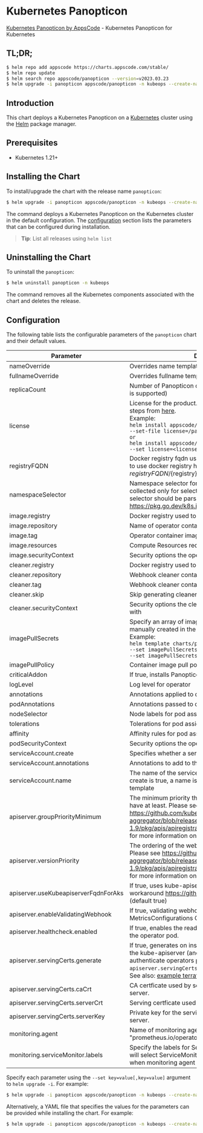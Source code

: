 # Kubernetes Panopticon

[Kubernetes Panopticon by AppsCode](https://github.com/kubeops/panopticon) - Kubernetes Panopticon for Kubernetes

## TL;DR;

```bash
$ helm repo add appscode https://charts.appscode.com/stable/
$ helm repo update
$ helm search repo appscode/panopticon --version=v2023.03.23
$ helm upgrade -i panopticon appscode/panopticon -n kubeops --create-namespace --version=v2023.03.23
```

## Introduction

This chart deploys a Kubernetes Panopticon on a [Kubernetes](http://kubernetes.io) cluster using the [Helm](https://helm.sh) package manager.

## Prerequisites

- Kubernetes 1.21+

## Installing the Chart

To install/upgrade the chart with the release name `panopticon`:

```bash
$ helm upgrade -i panopticon appscode/panopticon -n kubeops --create-namespace --version=v2023.03.23
```

The command deploys a Kubernetes Panopticon on the Kubernetes cluster in the default configuration. The [configuration](#configuration) section lists the parameters that can be configured during installation.

> **Tip**: List all releases using `helm list`

## Uninstalling the Chart

To uninstall the `panopticon`:

```bash
$ helm uninstall panopticon -n kubeops
```

The command removes all the Kubernetes components associated with the chart and deletes the release.

## Configuration

The following table lists the configurable parameters of the `panopticon` chart and their default values.

|              Parameter               |                                                                                                                                                                          Description                                                                                                                                                                          |                  Default                  |
|--------------------------------------|---------------------------------------------------------------------------------------------------------------------------------------------------------------------------------------------------------------------------------------------------------------------------------------------------------------------------------------------------------------|-------------------------------------------|
| nameOverride                         | Overrides name template                                                                                                                                                                                                                                                                                                                                       | <code>""</code>                           |
| fullnameOverride                     | Overrides fullname template                                                                                                                                                                                                                                                                                                                                   | <code>""</code>                           |
| replicaCount                         | Number of Panopticon operator replicas to create (only 1 is supported)                                                                                                                                                                                                                                                                                        | <code>1</code>                            |
| license                              | License for the product. Get a license by following the steps from [here](https://license-issuer.appscode.com/). <br> Example: <br> `helm install appscode/panopticon \` <br> `--set-file license=/path/to/license/file` <br> `or` <br> `helm install appscode/panopticon \` <br> `--set license=<license file content>`                                      | <code>""</code>                           |
| registryFQDN                         | Docker registry fqdn used to pull docker images Set this to use docker registry hosted at ${registryFQDN}/${registry}/${image}                                                                                                                                                                                                                                | <code>ghcr.io</code>                      |
| namespaceSelector                    | Namespace selector for target objects. Metrics will be collected only for selected namespace resources. Given selector should be parsable using labels.Parse() Ref: https://pkg.go.dev/k8s.io/apimachinery/pkg/labels#Parse                                                                                                                                   | <code>""</code>                           |
| image.registry                       | Docker registry used to pull operator image                                                                                                                                                                                                                                                                                                                   | <code>appscode</code>                     |
| image.repository                     | Name of operator container image                                                                                                                                                                                                                                                                                                                              | <code>panopticon</code>                   |
| image.tag                            | Operator container image tag                                                                                                                                                                                                                                                                                                                                  | <code>""</code>                           |
| image.resources                      | Compute Resources required by the operator container                                                                                                                                                                                                                                                                                                          | <code>{}</code>                           |
| image.securityContext                | Security options the operator container should run with                                                                                                                                                                                                                                                                                                       | <code>{}</code>                           |
| cleaner.registry                     | Docker registry used to pull Webhook cleaner image                                                                                                                                                                                                                                                                                                            | <code>appscode</code>                     |
| cleaner.repository                   | Webhook cleaner container image                                                                                                                                                                                                                                                                                                                               | <code>kubectl</code>                      |
| cleaner.tag                          | Webhook cleaner container image tag                                                                                                                                                                                                                                                                                                                           | <code>v1.22</code>                        |
| cleaner.skip                         | Skip generating cleaner YAML                                                                                                                                                                                                                                                                                                                                  | <code>false</code>                        |
| cleaner.securityContext              | Security options the cleaner pod container should run with                                                                                                                                                                                                                                                                                                    | <code>{}</code>                           |
| imagePullSecrets                     | Specify an array of imagePullSecrets. Secrets must be manually created in the namespace. <br> Example: <br> `helm template charts/panopticon \` <br> `--set imagePullSecrets[0].name=sec0 \` <br> `--set imagePullSecrets[1].name=sec1`                                                                                                                       | <code>[]</code>                           |
| imagePullPolicy                      | Container image pull policy                                                                                                                                                                                                                                                                                                                                   | <code>IfNotPresent</code>                 |
| criticalAddon                        | If true, installs Panopticon operator as critical addon                                                                                                                                                                                                                                                                                                       | <code>false</code>                        |
| logLevel                             | Log level for operator                                                                                                                                                                                                                                                                                                                                        | <code>3</code>                            |
| annotations                          | Annotations applied to operator deployment                                                                                                                                                                                                                                                                                                                    | <code>{}</code>                           |
| podAnnotations                       | Annotations passed to operator pod(s).                                                                                                                                                                                                                                                                                                                        | <code>{}</code>                           |
| nodeSelector                         | Node labels for pod assignment                                                                                                                                                                                                                                                                                                                                | <code>{"kubernetes.io/os":"linux"}</code> |
| tolerations                          | Tolerations for pod assignment                                                                                                                                                                                                                                                                                                                                | <code>[]</code>                           |
| affinity                             | Affinity rules for pod assignment                                                                                                                                                                                                                                                                                                                             | <code>{}</code>                           |
| podSecurityContext                   | Security options the operator pod should run with.                                                                                                                                                                                                                                                                                                            | <code>{"fsGroup":65535}</code>            |
| serviceAccount.create                | Specifies whether a service account should be created                                                                                                                                                                                                                                                                                                         | <code>true</code>                         |
| serviceAccount.annotations           | Annotations to add to the service account                                                                                                                                                                                                                                                                                                                     | <code>{}</code>                           |
| serviceAccount.name                  | The name of the service account to use. If not set and create is true, a name is generated using the fullname template                                                                                                                                                                                                                                        | <code></code>                             |
| apiserver.groupPriorityMinimum       | The minimum priority the webhook api group should have at least. Please see https://github.com/kubernetes/kube-aggregator/blob/release-1.9/pkg/apis/apiregistration/v1beta1/types.go#L58-L64 for more information on proper values of this field.                                                                                                             | <code>10000</code>                        |
| apiserver.versionPriority            | The ordering of the webhook api inside of the group. Please see https://github.com/kubernetes/kube-aggregator/blob/release-1.9/pkg/apis/apiregistration/v1beta1/types.go#L66-L70 for more information on proper values of this field                                                                                                                          | <code>15</code>                           |
| apiserver.useKubeapiserverFqdnForAks | If true, uses kube-apiserver FQDN for AKS cluster to workaround https://github.com/Azure/AKS/issues/522 (default true)                                                                                                                                                                                                                                        | <code>true</code>                         |
| apiserver.enableValidatingWebhook    | If true, validating webhook is configured for MetricsConfigurations CRDs                                                                                                                                                                                                                                                                                      | <code>true</code>                         |
| apiserver.healthcheck.enabled        | If true, enables the readiness and liveliness probes for the operator pod.                                                                                                                                                                                                                                                                                    | <code>false</code>                        |
| apiserver.servingCerts.generate      | If true, generates on install/upgrade the certs that allow the kube-apiserver (and potentially ServiceMonitor) to authenticate operators pods. Otherwise specify certs in `apiserver.servingCerts.{caCrt, serverCrt, serverKey}`. See also: [example terraform](https://github.com/kubeops/installer/blob/master/charts/identity-server/example-terraform.tf) | <code>true</code>                         |
| apiserver.servingCerts.caCrt         | CA certficate used by serving certificate of webhook server.                                                                                                                                                                                                                                                                                                  | <code>""</code>                           |
| apiserver.servingCerts.serverCrt     | Serving certficate used by webhook server.                                                                                                                                                                                                                                                                                                                    | <code>""</code>                           |
| apiserver.servingCerts.serverKey     | Private key for the serving certificate used by webhook server.                                                                                                                                                                                                                                                                                               | <code>""</code>                           |
| monitoring.agent                     | Name of monitoring agent (one of "prometheus.io", "prometheus.io/operator", "prometheus.io/builtin")                                                                                                                                                                                                                                                          | <code>prometheus.io/operator</code>       |
| monitoring.serviceMonitor.labels     | Specify the labels for ServiceMonitor. Prometheus crd will select ServiceMonitor using these labels. Only usable when monitoring agent is `prometheus.io/operator`.                                                                                                                                                                                           | <code>{}</code>                           |


Specify each parameter using the `--set key=value[,key=value]` argument to `helm upgrade -i`. For example:

```bash
$ helm upgrade -i panopticon appscode/panopticon -n kubeops --create-namespace --version=v2023.03.23 --set replicaCount=1
```

Alternatively, a YAML file that specifies the values for the parameters can be provided while
installing the chart. For example:

```bash
$ helm upgrade -i panopticon appscode/panopticon -n kubeops --create-namespace --version=v2023.03.23 --values values.yaml
```
